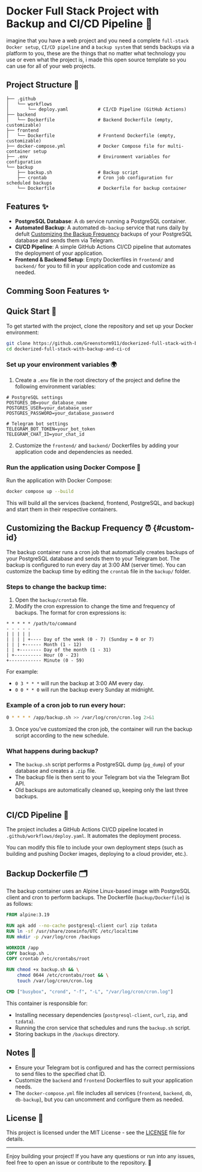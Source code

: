 # Docker Full Stack Project with Backup and CI/CD Pipeline 🚀

imagine that you have a web project and you need a complete `full-stack Docker setup`, `CI/CD pipeline` and a `backup system` that sends backups via a platform to you, these are the things that no matter what technology you use or even what the project is, i made this open source template so you can use for all of your web projects.


## Project Structure 📁
```
├── .github
│   └── workflows
│       └── deploy.yaml           # CI/CD Pipeline (GitHub Actions)
├── backend
│   └── Dockerfile                # Backend Dockerfile (empty, customizable)
├── frontend
│   └── Dockerfile                # Frontend Dockerfile (empty, customizable)
├── docker-compose.yml            # Docker Compose file for multi-container setup
├── .env                          # Environment variables for configuration
└── backup
    ├── backup.sh                 # Backup script
    ├── crontab                   # Cron job configuration for scheduled backups
    └── Dockerfile                # Dockerfile for backup container
```

## Features ✨

- **PostgreSQL Database**: A `db` service running a PostgreSQL container.
- **Automated Backup**: A automated `db-backup` service that runs daily by defult [Customizing the Backup Frequency](#custom-id) backups of your PostgreSQL database and sends them via Telegram.
- **CI/CD Pipeline**: A simple GitHub Actions CI/CD pipeline that automates the deployment of your application.
- **Frontend & Backend Setup**: Empty Dockerfiles in `frontend/` and `backend/` for you to fill in your application code and customize as needed.


## Comming Soon Features ✨ 




## Quick Start 🚀

To get started with the project, clone the repository and set up your Docker environment:

```bash
git clone https://github.com/Greenstorm911/dockerized-full-stack-with-backup-and-ci-cd.git
cd dockerized-full-stack-with-backup-and-ci-cd
```

### Set up your environment variables 🌍

1. Create a `.env` file in the root directory of the project and define the following environment variables:

```env
# PostgreSQL settings
POSTGRES_DB=your_database_name
POSTGRES_USER=your_database_user
POSTGRES_PASSWORD=your_database_password

# Telegram bot settings
TELEGRAM_BOT_TOKEN=your_bot_token
TELEGRAM_CHAT_ID=your_chat_id
```

2. Customize the `frontend/` and `backend/` Dockerfiles by adding your application code and dependencies as needed.

### Run the application using Docker Compose 🐋

Run the application with Docker Compose:

```bash
docker compose up --build
```

This will build all the services (backend, frontend, PostgreSQL, and backup) and start them in their respective containers.

## Customizing the Backup Frequency ⏰ {#custom-id} 

The backup container runs a cron job that automatically creates backups of your PostgreSQL database and sends them to your Telegram bot. The backup is configured to run every day at 3:00 AM (server time). You can customize the backup time by editing the `crontab` file in the `backup/` folder.

### Steps to change the backup time:

1. Open the `backup/crontab` file.
2. Modify the cron expression to change the time and frequency of backups. The format for cron expressions is:

```
* * * * * /path/to/command
- - - - -
| | | | |
| | | | +---- Day of the week (0 - 7) (Sunday = 0 or 7)
| | | +------ Month (1 - 12)
| | +-------- Day of the month (1 - 31)
| +---------- Hour (0 - 23)
+------------ Minute (0 - 59)
```

For example:
- `0 3 * * *` will run the backup at 3:00 AM every day.
- `0 0 * * 0` will run the backup every Sunday at midnight.

### Example of a cron job to run every hour:

```bash
0 * * * * /app/backup.sh >> /var/log/cron/cron.log 2>&1
```

3. Once you've customized the cron job, the container will run the backup script according to the new schedule.

### What happens during backup?

- The `backup.sh` script performs a PostgreSQL dump (`pg_dump`) of your database and creates a `.zip` file.
- The backup file is then sent to your Telegram bot via the Telegram Bot API.
- Old backups are automatically cleaned up, keeping only the last three backups.

## CI/CD Pipeline 🔄

The project includes a GitHub Actions CI/CD pipeline located in `.github/workflows/deploy.yaml`. It automates the deployment process.

You can modify this file to include your own deployment steps (such as building and pushing Docker images, deploying to a cloud provider, etc.).

## Backup Dockerfile 🗂️

The backup container uses an Alpine Linux-based image with PostgreSQL client and cron to perform backups. The Dockerfile (`backup/Dockerfile`) is as follows:

```Dockerfile
FROM alpine:3.19

RUN apk add --no-cache postgresql-client curl zip tzdata
RUN ln -sf /usr/share/zoneinfo/UTC /etc/localtime
RUN mkdir -p /var/log/cron /backups

WORKDIR /app
COPY backup.sh .
COPY crontab /etc/crontabs/root

RUN chmod +x backup.sh && \
    chmod 0644 /etc/crontabs/root && \
    touch /var/log/cron/cron.log

CMD ["busybox", "crond", "-f", "-L", "/var/log/cron/cron.log"]
```

This container is responsible for:

- Installing necessary dependencies (`postgresql-client`, `curl`, `zip`, and `tzdata`).
- Running the cron service that schedules and runs the `backup.sh` script.
- Storing backups in the `/backups` directory.

## Notes 📝

- Ensure your Telegram bot is configured and has the correct permissions to send files to the specified chat ID.
- Customize the `backend` and `frontend` Dockerfiles to suit your application needs.
- The `docker-compose.yml` file includes all services (`frontend`, `backend`, `db`, `db-backup`), but you can uncomment and configure them as needed.

## License 📜

This project is licensed under the MIT License - see the [LICENSE](LICENSE) file for details.

---

Enjoy building your project! If you have any questions or run into any issues, feel free to open an issue or contribute to the repository. 🚀

